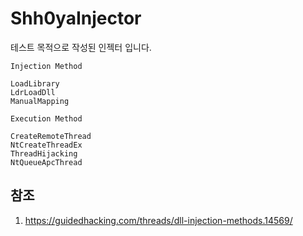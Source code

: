 # Shh0yaInjector
테스트 목적으로 작성된 인젝터 입니다.

```
Injection Method

LoadLibrary
LdrLoadDll
ManualMapping

Execution Method

CreateRemoteThread
NtCreateThreadEx
ThreadHijacking
NtQueueApcThread
```

## 참조

1. https://guidedhacking.com/threads/dll-injection-methods.14569/

